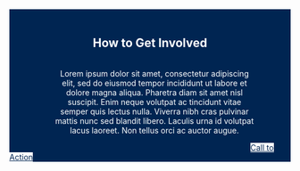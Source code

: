 <section class="campaign-involved-full" style="background-color: #002552; color: white;">
 <div class="grid-container">
    <h2 style="text-align: center; padding: 3rem; padding-bottom: 1rem;">How to Get Involved</h2>
    <p style="text-align: center; padding-left: 5rem; padding-right: 4rem;">Lorem ipsum dolor sit amet, consectetur adipiscing elit, sed do eiusmod tempor incididunt ut labore et dolore magna aliqua. Pharetra diam sit amet nisl suscipit. Enim neque volutpat ac tincidunt vitae semper quis lectus nulla. Viverra nibh cras pulvinar mattis nunc sed blandit libero. Laculis urna id volutpat lacus laoreet. Non tellus orci ac auctor augue. </p>
    <a href="#" class="usa-button" style="margin-left: 27rem; margin-bottom: 3rem; background-color: white; color: #002552;">Call to Action</a>
 </div>
</section>